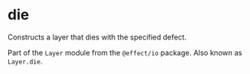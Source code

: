 # die

Constructs a layer that dies with the specified defect.

Part of the `Layer` module from the `@effect/io` package. Also known as `Layer.die`.
